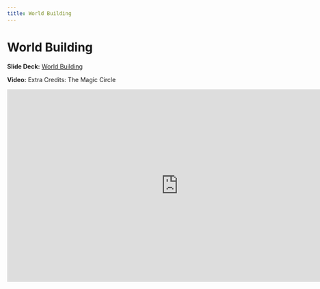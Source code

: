 ```yaml
---
title: World Building
---
```


# World Building

__Slide Deck:__ [World Building](https://docs.google.com/presentation/d/1aj2_lFenyMQBc-mvCDko9vMbZ7WTyV-77J3BCdRfcuM/edit?usp=sharing)

__Video:__ Extra Credits: The Magic Circle

<iframe width="800" height="450" src="https://www.youtube.com/embed/qZ-EY9gTsgU" title="YouTube video player" frameborder="0" allow="accelerometer; autoplay; clipboard-write; encrypted-media; gyroscope; picture-in-picture" allowfullscreen></iframe>